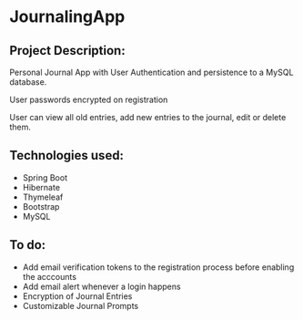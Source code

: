 # JournalingApp

## Project Description:

Personal Journal App with User Authentication and persistence to a MySQL database.

User passwords encrypted on registration

User can view all old entries, add new entries to the journal, edit or delete them.

## Technologies used:
- Spring Boot
- Hibernate
- Thymeleaf
- Bootstrap
- MySQL

## To do:

- Add email verification tokens to the registration process before enabling the acccounts
- Add email alert whenever a login happens
- Encryption of Journal Entries
- Customizable Journal Prompts 
